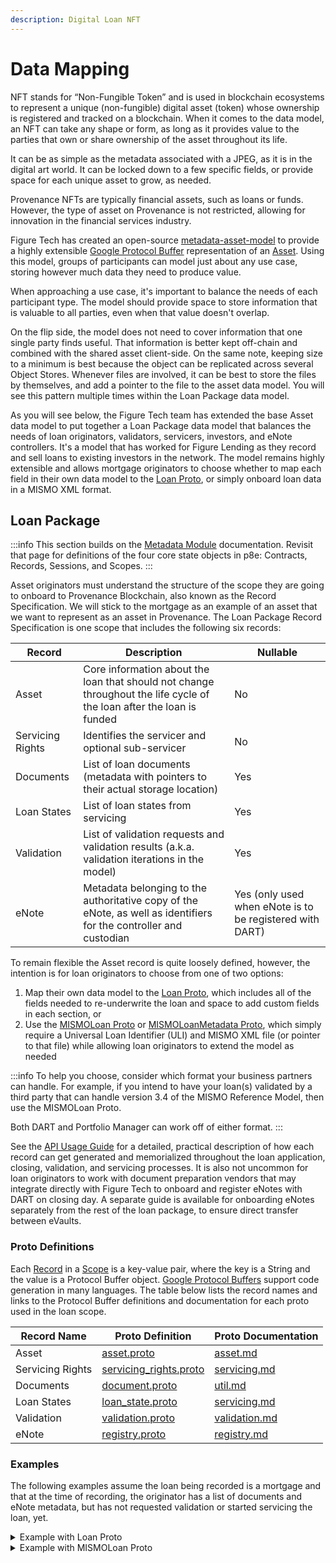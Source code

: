 ```yaml
---
description: Digital Loan NFT
---
```


# Data Mapping

NFT stands for “Non-Fungible Token” and is used in blockchain ecosystems to represent a unique (non-fungible) digital asset (token) whose ownership is registered and tracked on a blockchain. When it comes to the data model, an NFT can take any shape or form, as long as it provides value to the parties that own or share ownership of the asset throughout its life.

It can be as simple as the metadata associated with a JPEG, as it is in the digital art world. It can be locked down to a few specific fields, or provide space for each unique asset to grow, as needed.

Provenance NFTs are typically financial assets, such as loans or funds. However, the type of asset on Provenance is not restricted, allowing for innovation in the financial services industry.

Figure Tech has created an open-source [metadata-asset-model](https://github.com/provenance-io/metadata-asset-model) to provide a highly extensible [Google Protocol Buffer](https://developers.google.com/protocol-buffers) representation of an [Asset](https://github.com/provenance-io/metadata-asset-model/blob/main/docs/asset.md). Using this model, groups of participants can model just about any use case, storing however much data they need to produce value.

When approaching a use case, it's important to balance the needs of each participant type. The model should provide space to store information that is valuable to all parties, even when that value doesn't overlap.

On the flip side, the model does not need to cover information that one single party finds useful. That information is better kept off-chain and combined with the shared asset client-side. On the same note, keeping size to a minimum is best because the object can be replicated across several Object Stores. Whenever files are involved, it can be best to store the files by themselves, and add a pointer to the file to the asset data model. You will see this pattern multiple times within the Loan Package data model.

As you will see below, the Figure Tech team has extended the base Asset data model to put together a Loan Package data model that balances the needs of loan originators, validators, servicers, investors, and eNote controllers. It's a model that has worked for Figure Lending as they record and sell loans to existing investors in the network. The model remains highly extensible and allows mortgage originators to choose whether to map each field in their own data model to the [Loan Proto](https://github.com/provenance-io/metadata-asset-model/blob/main/src/main/proto/tech/figure/loan/v1beta1/loan.proto#L29), or simply onboard loan data in a MISMO XML format.

## Loan Package

:::info
This section builds on the [Metadata Module](https://developer.provenance.io/docs/modules/metadata-module) documentation. Revisit that page for definitions of the four core state objects in p8e: Contracts, Records, Sessions, and Scopes.
:::

Asset originators must understand the structure of the scope they are going to onboard to Provenance Blockchain, also known as the Record Specification. We will stick to the mortgage as an example of an asset that we want to represent as an asset in Provenance. The Loan Package Record Specification is one scope that includes the following six records:

| Record           | Description                                                                                                           | Nullable                                                 |
| ---------------- | --------------------------------------------------------------------------------------------------------------------- | -------------------------------------------------------- |
| Asset            | Core information about the loan that should not change throughout the life cycle of the loan after the loan is funded | No                                                       |
| Servicing Rights | Identifies the servicer and optional sub-servicer                                                                     | No                                                       |
| Documents        | List of loan documents (metadata with pointers to their actual storage location)                                      | Yes                                                      |
| Loan States      | List of loan states from servicing                                                                                    | Yes                                                      |
| Validation       | List of validation requests and validation results (a.k.a. validation iterations in the model)                        | Yes                                                      |
| eNote            | Metadata belonging to the authoritative copy of the eNote, as well as identifiers for the controller and custodian    | Yes (only used when eNote is to be registered with DART) |

To remain flexible the Asset record is quite loosely defined, however, the intention is for loan originators to choose from one of two options:

1. Map their own data model to the [Loan Proto](https://github.com/provenance-io/metadata-asset-model/blob/main/src/main/proto/tech/figure/loan/v1beta1/loan.proto#L29), which includes all of the fields needed to re-underwrite the loan and space to add custom fields in each section, or
2. Use the [MISMOLoan Proto](https://github.com/provenance-io/metadata-asset-model/blob/main/src/main/proto/tech/figure/loan/v1beta1/mismo_loan.proto#L19) or [MISMOLoanMetadata Proto](https://github.com/provenance-io/metadata-asset-model/blob/main/src/main/proto/tech/figure/loan/v1beta1/mismo_loan.proto#L30), which simply require a Universal Loan Identifier (ULI) and MISMO XML file (or pointer to that file) while allowing loan originators to extend the model as needed

:::info
To help you choose, consider which format your business partners can handle. For example, if you intend to have your loan(s) validated by a third party that can handle version 3.4 of the MISMO Reference Model, then use the MISMOLoan Proto.

Both DART and Portfolio Manager can work off of either format.
:::

See the [API Usage Guide](../loan-onboarding-service/api-usage-guide/) for a detailed, practical description of how each record can get generated and memorialized throughout the loan application, closing, validation, and servicing processes. It is also not uncommon for loan originators to work with document preparation vendors that may integrate directly with Figure Tech to onboard and register eNotes with DART on closing day. A separate guide is available for onboarding eNotes separately from the rest of the loan package, to ensure direct transfer between eVaults.

### Proto Definitions

Each [Record](../../../p8e/overview/) in a [Scope](../../../p8e/overview/#scopes) is a key-value pair, where the key is a String and the value is a Protocol Buffer object. [Google Protocol Buffers](https://developers.google.com/protocol-buffers) support code generation in many languages. The table below lists the record names and links to the Protocol Buffer definitions and documentation for each proto used in the loan scope.

| Record Name      | Proto Definition                                                                                                                                                  | Proto Documentation                                                                                 |
| ---------------- | ----------------------------------------------------------------------------------------------------------------------------------------------------------------- | --------------------------------------------------------------------------------------------------- |
| Asset            | [asset.proto](https://github.com/provenance-io/metadata-asset-model/blob/main/src/main/proto/tech/figure/asset/v1beta1/asset.proto#L19)                           | [asset.md](https://github.com/provenance-io/metadata-asset-model/blob/main/docs/asset.md)           |
| Servicing Rights | [servicing_rights.proto](https://github.com/provenance-io/metadata-asset-model/blob/main/src/main/proto/tech/figure/servicing/v1beta1/servicing_rights.proto#L12) | [servicing.md](https://github.com/provenance-io/metadata-asset-model/blob/main/docs/servicing.md)   |
| Documents        | [document.proto](https://github.com/provenance-io/metadata-asset-model/blob/main/src/main/proto/tech/figure/util/v1beta1/document.proto#L27)                      | [util.md](https://github.com/provenance-io/metadata-asset-model/blob/main/docs/util.md)             |
| Loan States      | [loan_state.proto](https://github.com/provenance-io/metadata-asset-model/blob/main/src/main/proto/tech/figure/servicing/v1beta1/loan_state.proto#L23)             | [servicing.md](https://github.com/provenance-io/metadata-asset-model/blob/main/docs/servicing.md)   |
| Validation       | [validation.proto](https://github.com/provenance-io/metadata-asset-model/blob/main/src/main/proto/tech/figure/validation/v1beta1/validation.proto#L13)            | [validation.md](https://github.com/provenance-io/metadata-asset-model/blob/main/docs/validation.md) |
| eNote            | [registry.proto](https://github.com/provenance-io/metadata-asset-model/blob/main/src/main/proto/io/dartinc/registry/v1beta1/registry.proto#L14)                   | [registry.md](https://github.com/provenance-io/metadata-asset-model/blob/main/docs/regis.md)        |

### Examples

The following examples assume the loan being recorded is a mortgage and that at the time of recording, the originator has a list of documents and eNote metadata, but has not requested validation or started servicing the loan, yet.

<details>

<summary>Example with Loan Proto</summary>

```kotlin
{
    "asset" : {
        "id": "c6978d46-3c3e-4175-a0d2-8f8ce47e8bb6",
        "type": "LOAN",
        "description": "MORTGAGE LOAN-1234",
        "kv": {
            "loan": {
                "typeUrl": "/tech.figure.asset.loan.Loan",
                "id": "c6978d46-3c3e-4175-a0d2-8f8ce47e8bb6",
                "originatorName": "Figure Lending",
                "originatorLoanId": "LOAN-1234",
                "borrowers": {
                    "primary": {
                        "partyType": "PRIMARY_BORROWER",
                        "name": {
                            "firstName": "FirstName",
                            "lastName": "LastName",
                            "middleName": "MiddleName",
                            "suffix": "NameSuffix"
                        }
                    }
                },
                "loanType": "MORTGAGE",
                "terms": {
                    "principalAmount": {
                        "amount": 1000000,
                        "currency": "USD"
                    },
                    "termInMonths": "360",
                    "rateType": "FIXED",
                    "interestRate": {
                        "value": "0.045"
                    },
                    "interestRateCap": {
                        "value": "0.045"
                    },
                    "payment": {
                        "firstPaymentAmount": {
                            "amount": 3000,
                            "currency": "USD"
                        },
                        "monthlyPaymentAmount": {
                            "amount": 3000,
                            "currency": "USD"
                        }
                    },
                    "dates": {
                        "initialOfferDate": {
                            "value": "2022-02-01"
                        },
                        "originationDate": {
                            "value": "2022-02-07"
                        },
                        "signedDate": {
                            "value": "2022-03-01"
                        },
                        "fundingDate": {
                            "value": "2022-03-06"
                        }
                    }
                },
                "funding": {
                    "status": "FUNDED",
                    "started": "2022-03-05T11:30:15.01Z",
                    "completed": "2022-03-06T04:30:15.01Z",
                    "disbursements": {
                        "id": {
                            "value": "<UUID>"
                        },
                        "amount": {
                            "amount": "1000000",
                            "currency": "USD"
                        },
                        "account": {
                            ...
                        },
                        "status": "COMPLETED",
                        "started": "2022-03-05T11:30:15.01Z",
                        "completed": "2022-03-06T04:30:15.01Z"
                    }
                },
                "mortgage": {
                    "lienProperty": {
                        "address": {
                            "street": "123 Main St",
                            "city": "City",
                            "state": "FL",
                            "zip": "33000"
                        }
                    },
                    "lienPosition": 1,
                    ...
                }
            }
        }
    },
    "servicingRights": {
        "servicerUuid": "<Servicer ID>",
        "servicerName": "Loan Servicing, Inc."
    },
    "documents": [
        {
            "id": "<UUID>",
            "uri": "EOS URI",
            "fileName": "Electronic Promissory Note (eNote)",
            "ContentType": "application/xml",
            "documentType": "MISMO_ENOTE_SMART_DOC_XML",
            "checksum": "<File sha512 Hash>"
        },
        ...
    ],
    "loanStates": null,
    "validation": null,
    "eNote": {
        "controllerId": {
            "controllerUuid": {
                "value": "<Controller ID>"
            },
            "controllerName": "<Controller Name>"
        },
        "eNote": {
            "id": "<UUID>",
            "uri": "EOS URI",
            "fileName": "Electronic Promissory Note (eNote)",
            "ContentType": "application/xml",
            "documentType": "MISMO_ENOTE_SMART_DOC_XML",
            "checksum": "<File sha512 Hash>"
        },
        "signedDate": {
            "value": "2022-03-01"
        },
        "vaultName": "DART eVault"
    }
}
```

</details>

<details>

<summary>Example with MISMOLoan Proto</summary>

```
{
    "asset" : {
        "id": "<uri>",
        "type": "MORTGAGE",
        "description": "MORTGAGE LOAN-1234",
        "kv": {
            "loan": {
                "typeUrl": "<mismo loan type>",
                "uri": "<uri>",
                "data": "<base64 encoded byte array>"
            }
        }
    },
    "servicingRights": {
        "servicerUuid": "<Servicer ID>",
        "servicerName": "Loan Servicing, Inc."
    },
    "documents": [
        {
            "id": "<UUID>",
            "uri": "EOS URI",
            "fileName": "Electronic Promissory Note (eNote)",
            "ContentType": "application/xml",
            "documentType": "MISMO_ENOTE_SMART_DOC_XML",
            "checksum": "<File sha512 Hash>"
        },
        ...remaining documents
    ],
    "loanStates": null,
    "validation": null,
    "eNote": {
        "controllerId": {
            "controllerUuid": {
                "value": "<Controller ID>"
            },
            "controllerName": "<Controller Name>"
        },
        "eNote": {
            "id": "<UUID>",
            "uri": "EOS URI",
            "fileName": "Electronic Promissory Note (eNote)",
            "ContentType": "application/xml",
            "documentType": "MISMO_ENOTE_SMART_DOC_XML",
            "checksum": "<sha512 Hash>"
        },
        "signedDate": {
            "value": "2022-03-01"
        },
        "vaultName": "DART eVault"
    }
}
```

</details>
